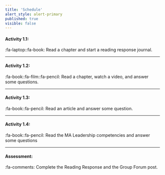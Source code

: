 ```yaml
---
title: 'Schedule'
alert_style: alert-primary
published: true
visible: false
---
```



#### Activity 1.1:

:fa-laptop::fa-book: Read a chapter and start a reading response journal.

---
#### Activity 1.2:
:fa-book::fa-film::fa-pencil: Read a chapter, watch a video, and answer some questions.

---
#### Activity 1.3:
:fa-book::fa-pencil: Read an article and answer some question.

---
#### Activity 1.4:
:fa-book::fa-pencil: Read the MA Leadership competencies and answer some questions 

---
#### Assessment:

:fa-comments: Complete the Reading Response and the Group Forum post.

